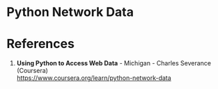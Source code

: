 #  Python Network Data


#  References
1.  **Using Python to Access Web Data** - Michigan - Charles Severance (Coursera)   
	https://www.coursera.org/learn/python-network-data
